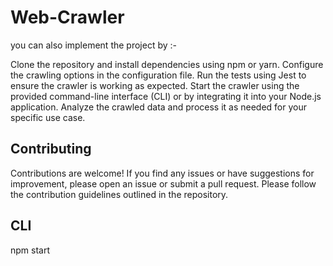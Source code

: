 # Web-Crawler

you can also implement the project by :-

Clone the repository and install dependencies using npm or yarn.
Configure the crawling options in the configuration file.
Run the tests using Jest to ensure the crawler is working as expected.
Start the crawler using the provided command-line interface (CLI) or by integrating it into your Node.js application.
Analyze the crawled data and process it as needed for your specific use case.


## Contributing

Contributions are welcome! If you find any issues or have suggestions for improvement, 
please open an issue or submit a pull request. Please follow the contribution guidelines outlined in the repository.

## CLI

npm start <website url>
